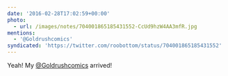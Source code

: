 ```yaml
---
date: '2016-02-28T17:02:59+00:00'
photo:
  - url: /images/notes/704001865185431552-CcUd9hzW4AA3mfR.jpg
mentions:
  - '@Goldrushcomics'
syndicated: 'https://twitter.com/roobottom/status/704001865185431552'
---
```

Yeah! My [@Goldrushcomics](https://twitter.com/@Goldrushcomics) arrived! 
